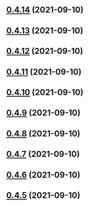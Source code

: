 ## [0.4.14](https://github.com/GiovanniCardamone/polyfull/compare/v0.4.13...v0.4.14) (2021-09-10)



## [0.4.13](https://github.com/GiovanniCardamone/polyfull/compare/v0.4.12...v0.4.13) (2021-09-10)



## [0.4.12](https://github.com/GiovanniCardamone/polyfull/compare/v0.4.11...v0.4.12) (2021-09-10)



## [0.4.11](https://github.com/GiovanniCardamone/polyfull/compare/v0.4.10...v0.4.11) (2021-09-10)



## [0.4.10](https://github.com/GiovanniCardamone/polyfull/compare/v0.4.9...v0.4.10) (2021-09-10)



## [0.4.9](https://github.com/GiovanniCardamone/polyfull/compare/v0.4.8...v0.4.9) (2021-09-10)



## [0.4.8](https://github.com/GiovanniCardamone/polyfull/compare/v0.4.7...v0.4.8) (2021-09-10)



## [0.4.7](https://github.com/GiovanniCardamone/polyfull/compare/v0.4.6...v0.4.7) (2021-09-10)



## [0.4.6](https://github.com/GiovanniCardamone/polyfull/compare/v0.4.5...v0.4.6) (2021-09-10)



## [0.4.5](https://github.com/GiovanniCardamone/polyfull/compare/v0.4.4...v0.4.5) (2021-09-10)



